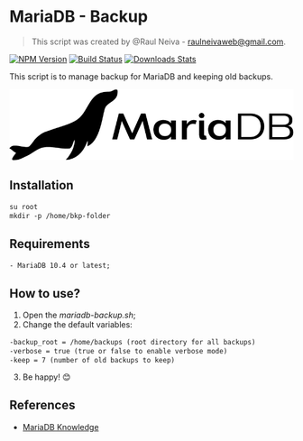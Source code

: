 # MariaDB - Backup
> This script was created by @Raul Neiva - raulneivaweb@gmail.com.

[![NPM Version][npm-image]][npm-url]
[![Build Status][travis-image]][travis-url]
[![Downloads Stats][npm-downloads]][npm-url]

This script is to manage backup for MariaDB and keeping old backups.

![](mariadb-logo.png)

## Installation

```
su root
mkdir -p /home/bkp-folder
```

## Requirements

```
- MariaDB 10.4 or latest;
```

## How to use?

1. Open the *mariadb-backup.sh*;
2. Change the default variables:

```
-backup_root = /home/backups (root directory for all backups)
-verbose = true (true or false to enable verbose mode)
-keep = 7 (number of old backups to keep)
```

3. Be happy! 😊

## References
- [MariaDB Knowledge](https://mariadb.com/kb/en/)

<!-- Markdown link & img dfn's -->
[npm-image]: https://img.shields.io/npm/v/datadog-metrics.svg?style=flat-square
[npm-url]: https://npmjs.org/package/datadog-metrics
[npm-downloads]: https://img.shields.io/npm/dm/datadog-metrics.svg?style=flat-square
[travis-image]: https://img.shields.io/travis/dbader/node-datadog-metrics/master.svg?style=flat-square
[travis-url]: https://travis-ci.org/dbader/node-datadog-metrics
